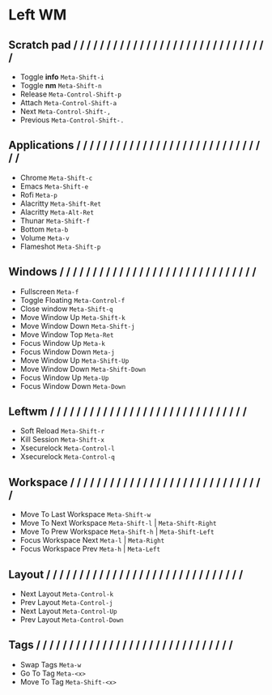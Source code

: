 # Left WM

## Scratch pad / / / / / / / / / / / / / / / / / / / / / / / / / / / / / / 

- Toggle **info** ```Meta-Shift-i```
- Toggle **nm** ```Meta-Shift-n```
- Release ```Meta-Control-Shift-p```
- Attach ```Meta-Control-Shift-a```
- Next ```Meta-Control-Shift-,```
- Previous ```Meta-Control-Shift-.```

## Applications / / / / / / / / / / / / / / / / / / / / / / / / / / / / / / 

- Chrome ```Meta-Shift-c```
- Emacs ```Meta-Shift-e```
- Rofi ```Meta-p```
- Alacritty ```Meta-Shift-Ret```
- Alacritty ```Meta-Alt-Ret```
- Thunar ```Meta-Shift-f```
- Bottom ```Meta-b```
- Volume ```Meta-v```
- Flameshot ```Meta-Shift-p```

## Windows / / / / / / / / / / / / / / / / / / / / / / / / / / / / / / 

- Fullscreen ```Meta-f```
- Toggle Floating ```Meta-Control-f```
- Close window ```Meta-Shift-q```
- Move Window Up ```Meta-Shift-k```
- Move Window Down ```Meta-Shift-j```
- Move Window Top ```Meta-Ret```
- Focus Window Up ```Meta-k```
- Focus Window Down ```Meta-j```
- Move Window Up ```Meta-Shift-Up```
- Move Window Down ```Meta-Shift-Down```
- Focus Window Up ```Meta-Up```
- Focus Window Down ```Meta-Down```

## Leftwm / / / / / / / / / / / / / / / / / / / / / / / / / / / / / / 

- Soft Reload ```Meta-Shift-r```
- Kill Session ```Meta-Shift-x```
- Xsecurelock ```Meta-Control-l```
- Xsecurelock ```Meta-Control-q```

## Workspace / / / / / / / / / / / / / / / / / / / / / / / / / / / / / / 

- Move To Last Workspace ```Meta-Shift-w```
- Move To Next Workspace ```Meta-Shift-l``` | ```Meta-Shift-Right```
- Move To Prew Workspace ```Meta-Shift-h``` | ```Meta-Shift-Left```
- Focus Workspace Next ```Meta-l``` | ```Meta-Right```
- Focus Workspace Prev ```Meta-h``` | ```Meta-Left```

## Layout / / / / / / / / / / / / / / / / / / / / / / / / / / / / / / 

- Next Layout ```Meta-Control-k```
- Prev Layout ```Meta-Control-j```
- Next Layout ```Meta-Control-Up```
- Prev Layout ```Meta-Control-Down```

## Tags / / / / / / / / / / / / / / / / / / / / / / / / / / / / / / 

- Swap Tags ```Meta-w```
- Go To Tag ```Meta-<x>```
- Move To Tag ```Meta-Shift-<x>```
